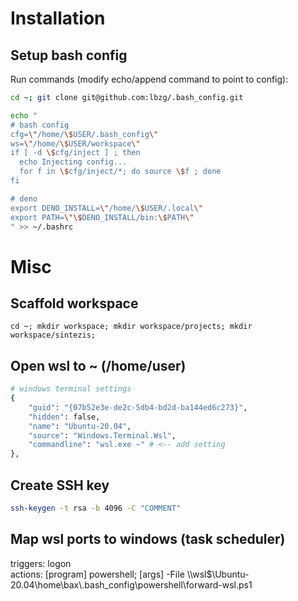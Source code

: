 # Installation

## Setup bash config

Run commands (modify echo/append command to point to config):

```bash
cd ~; git clone git@github.com:lbzg/.bash_config.git
```

```bash
echo "
# bash config
cfg=\"/home/\$USER/.bash_config\"
ws=\"/home/\$USER/workspace\"
if [ -d \$cfg/inject ] ; then
  echo Injecting config...
  for f in \$cfg/inject/*; do source \$f ; done
fi

# deno
export DENO_INSTALL=\"/home/\$USER/.local\"
export PATH=\"\$DENO_INSTALL/bin:\$PATH\"
" >> ~/.bashrc
```

# Misc

## Scaffold workspace

```
cd ~; mkdir workspace; mkdir workspace/projects; mkdir workspace/sintezis;
```

## Open wsl to ~ (/home/user)

```bash
# windows terminal settings
{
    "guid": "{07b52e3e-de2c-5db4-bd2d-ba144ed6c273}",
    "hidden": false,
    "name": "Ubuntu-20.04",
    "source": "Windows.Terminal.Wsl",
    "commandline": "wsl.exe ~" # <-- add setting
},
```

## Create SSH key

```bash
ssh-keygen -t rsa -b 4096 -C "COMMENT"
```

## Map wsl ports to windows (task scheduler)

triggers: logon  
actions: [program] powershell; [args] -File \\\wsl\$\Ubuntu-20.04\home\bax\\.bash_config\powershell\forward-wsl.ps1
